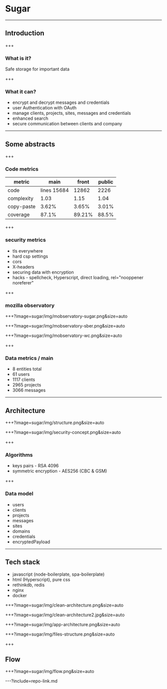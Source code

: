 # Sugar

---

## Introduction

+++

### What is it?

Safe storage for important data

+++

### What it can?

* encrypt and decrypt messages and credentials
* user Authentication with OAuth
* manage clients, projects, sites, messages and credentials
* enhanced search
* secure communication between clients and company

---

## Some abstracts

+++

### Code metrics

metric | main | front | public
-------|------|-------|-------
code | lines 15684 | 12862  | 2226
complexity | 1.03  | 1.15   | 1.04
copy-paste | 3.62% | 3.65%  | 3.01%
coverage |   87.1% | 89.21% | 88.5%

+++

### security metrics

* tls everywhere
* hard csp settings
* cors
* X-headers
* securing data with encryption
* hacks - spellcheck, Hyperscript, direct loading, rel="nooppener noreferer"

+++

### mozilla observatory

+++?image=sugar/img/mobservatory-sugar.png&size=auto

+++?image=sugar/img/mobservatory-sber.png&size=auto

+++?image=sugar/img/mobservatory-wc.png&size=auto

+++

### Data metrics / main

* 8 entities total 
* 61 users
* 1117 clients
* 2965 projects
* 3066 messages

---

## Architecture

+++?image=sugar/img/structure.png&size=auto

+++?image=sugar/img/security-concept.png&size=auto

+++

### Algorithms

* keys pairs - RSA 4096
* symmetric encryption - AES256 (CBC & GSM)

+++

### Data model

* users
* clients
 * projects
  * messages
  * sites
   * domains
* credentials
* encryptedPayload

---

## Tech stack

* javascript (node-boilerplate, spa-boilerplate)
* html (Hyperscript), pure css
* rethinkdb, redis
* nginx
* docker

+++?image=sugar/img/clean-architecture.png&size=auto

+++?image=sugar/img/clean-architecture2.jpg&size=auto

+++?image=sugar/img/app-architecture.png&size=auto

+++?image=sugar/img/files-structure.png&size=auto

+++

## Flow

+++?image=sugar/img/flow.png&size=auto 

---?include=repo-link.md
